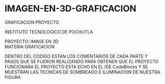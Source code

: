 # IMAGEN-EN-3D-GRAFICACION
GRAFICACION PROYECTO

INSTITUTO TECNOLOGICO DE POCHUTLA

PROYECTO: IMAGE EN 3D       
MATERIA GRAFICACION 


DENTRO DEL CODIGO ESTAN LOS COMENTARIOS DE CADA PARTE Y PASOS QUE SE FUERON REALIZANDO PARA OBTENER QUE EL PROYECTO FUNCIONARA
EL PROYECTO ESTA ECHO EN EL IDE CodeBlocks Y SE MUESTRAN LAS TECNICAS DE SOMBREADO E ILUMINACION DE NUESTRA FIGURA



